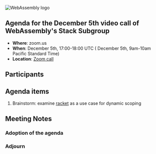 ![WebAssembly logo](/images/WebAssembly.png)

## Agenda for the December 5th video call of WebAssembly's Stack Subgroup

- **Where**: zoom.us
- **When**:  December 5th, 17:00-18:00 UTC ( December 5th, 9am-10am Pacific Standard Time)
- **Location**: [Zoom call](https://zoom.us/j/91846860726?pwd=NVVNVmpvRVVFQkZTVzZ1dTFEcXgrdz09)


## Participants


## Agenda items

1. Brainstorm: examine [racket](https://docs.racket-lang.org/guide/parameterize.html) as a use case for dynamic scoping


## Meeting Notes



### Adoption of the agenda

### Adjourn

